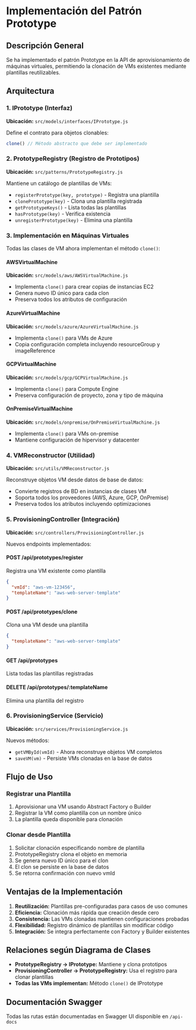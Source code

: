 # Implementación del Patrón Prototype

## Descripción General

Se ha implementado el patrón Prototype en la API de aprovisionamiento de máquinas virtuales, permitiendo la clonación de VMs existentes mediante plantillas reutilizables.

## Arquitectura

### 1. IPrototype (Interfaz)
**Ubicación:** `src/models/interfaces/IPrototype.js`

Define el contrato para objetos clonables:
```javascript
clone() // Método abstracto que debe ser implementado
```

### 2. PrototypeRegistry (Registro de Prototipos)
**Ubicación:** `src/patterns/PrototypeRegistry.js`

Mantiene un catálogo de plantillas de VMs:
- `registerPrototype(key, prototype)` - Registra una plantilla
- `clonePrototype(key)` - Clona una plantilla registrada
- `getPrototypeKeys()` - Lista todas las plantillas
- `hasPrototype(key)` - Verifica existencia
- `unregisterPrototype(key)` - Elimina una plantilla

### 3. Implementación en Máquinas Virtuales

Todas las clases de VM ahora implementan el método `clone()`:

#### AWSVirtualMachine
**Ubicación:** `src/models/aws/AWSVirtualMachine.js`
- Implementa `clone()` para crear copias de instancias EC2
- Genera nuevo ID único para cada clon
- Preserva todos los atributos de configuración

#### AzureVirtualMachine
**Ubicación:** `src/models/azure/AzureVirtualMachine.js`
- Implementa `clone()` para VMs de Azure
- Copia configuración completa incluyendo resourceGroup y imageReference

#### GCPVirtualMachine
**Ubicación:** `src/models/gcp/GCPVirtualMachine.js`
- Implementa `clone()` para Compute Engine
- Preserva configuración de proyecto, zona y tipo de máquina

#### OnPremiseVirtualMachine
**Ubicación:** `src/models/onpremise/OnPremiseVirtualMachine.js`
- Implementa `clone()` para VMs on-premise
- Mantiene configuración de hipervisor y datacenter

### 4. VMReconstructor (Utilidad)
**Ubicación:** `src/utils/VMReconstructor.js`

Reconstruye objetos VM desde datos de base de datos:
- Convierte registros de BD en instancias de clases VM
- Soporta todos los proveedores (AWS, Azure, GCP, OnPremise)
- Preserva todos los atributos incluyendo optimizaciones

### 5. ProvisioningController (Integración)
**Ubicación:** `src/controllers/ProvisioningController.js`

Nuevos endpoints implementados:

#### POST /api/prototypes/register
Registra una VM existente como plantilla
```json
{
  "vmId": "aws-vm-123456",
  "templateName": "aws-web-server-template"
}
```

#### POST /api/prototypes/clone
Clona una VM desde una plantilla
```json
{
  "templateName": "aws-web-server-template"
}
```

#### GET /api/prototypes
Lista todas las plantillas registradas

#### DELETE /api/prototypes/:templateName
Elimina una plantilla del registro

### 6. ProvisioningService (Servicio)
**Ubicación:** `src/services/ProvisioningService.js`

Nuevos métodos:
- `getVMById(vmId)` - Ahora reconstruye objetos VM completos
- `saveVM(vm)` - Persiste VMs clonadas en la base de datos

## Flujo de Uso

### Registrar una Plantilla
1. Aprovisionar una VM usando Abstract Factory o Builder
2. Registrar la VM como plantilla con un nombre único
3. La plantilla queda disponible para clonación

### Clonar desde Plantilla
1. Solicitar clonación especificando nombre de plantilla
2. PrototypeRegistry clona el objeto en memoria
3. Se genera nuevo ID único para el clon
4. El clon se persiste en la base de datos
5. Se retorna confirmación con nuevo vmId

## Ventajas de la Implementación

1. **Reutilización:** Plantillas pre-configuradas para casos de uso comunes
2. **Eficiencia:** Clonación más rápida que creación desde cero
3. **Consistencia:** Las VMs clonadas mantienen configuraciones probadas
4. **Flexibilidad:** Registro dinámico de plantillas sin modificar código
5. **Integración:** Se integra perfectamente con Factory y Builder existentes

## Relaciones según Diagrama de Clases

- **PrototypeRegistry → IPrototype:** Mantiene y clona prototipos
- **ProvisioningController → PrototypeRegistry:** Usa el registro para clonar plantillas
- **Todas las VMs implementan:** Método `clone()` de IPrototype

## Documentación Swagger

Todas las rutas están documentadas en Swagger UI disponible en `/api-docs`

